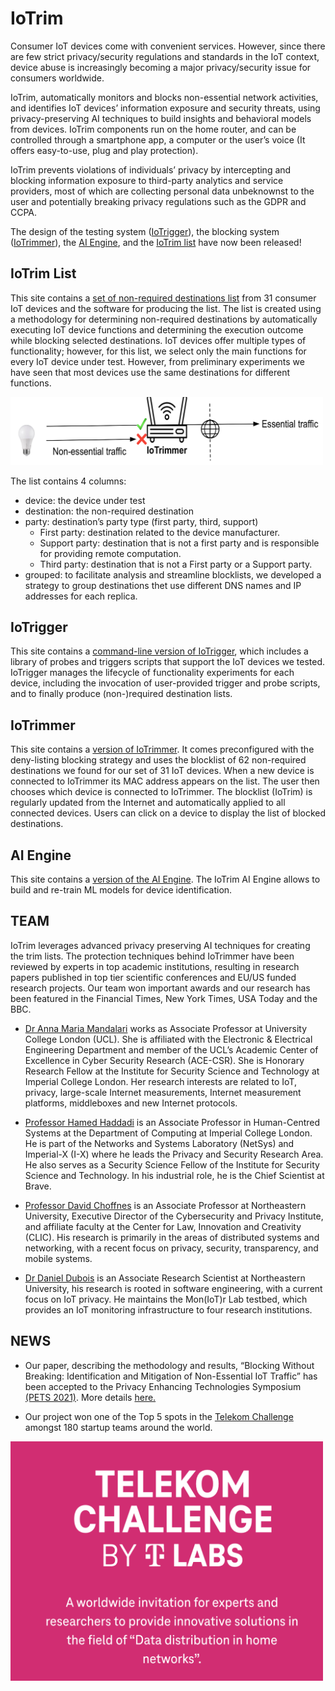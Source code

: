 # IoTrim
Consumer IoT devices come with convenient services. However, since there are few strict privacy/security regulations and standards in the IoT context, device abuse is increasingly becoming a major privacy/security issue for consumers worldwide. 

IoTrim, automatically monitors and blocks non-essential network activities, and identifies IoT devices’ information exposure and security threats, using privacy-preserving AI techniques to build insights and behavioral models from devices.
IoTrim components run on the home router, and can be controlled through a smartphone app, a computer or the user’s voice (It offers easy-to-use, plug and play protection). 

IoTrim prevents violations of individuals’ privacy by intercepting and blocking information exposure to third-party analytics and service providers, most of which are collecting personal data unbeknownst to the user and potentially breaking privacy regulations such as the GDPR and CCPA.

The design of the testing system (<a href="https://github.com/IoTrim/IoTrigger">IoTrigger</a>), the blocking system (<a href="https://github.com/IoTrim/IoTrimmer">IoTrimmer</a>), the <a href="https://github.com/IoTrim/ML">AI Engine</a>, and the <a href="https://github.com/IoTrim/iotrimlist">IoTrim list</a> have now been released! 

## IoTrim List

This site contains a <a href="https://github.com/IoTrim/iotrimlist">set of non-required destinations list</a> from 31 consumer IoT devices and the software for producing the list. The list is created using a methodology for determining non-required destinations by automatically executing IoT device functions and determining the execution outcome while blocking selected destinations.
IoT devices offer multiple types of functionality; however, for this list, we select only the main functions for every IoT device under test. However, from preliminary experiments we have seen that most devices use the same destinations for different functions. 

<a href="https://github.com/IoTrim/iotrimlist/"><img src="https://raw.githubusercontent.com/IoTrim/iotrimlist/master/iotrim.png" width="500"/></a>

The list contains 4 columns: 

* device: the device under test
* destination: the non-required destination 
* party: destination’s party type (first party, third, support)
     - First party: destination related to the device manufacturer.
     - Support party: destination that is not a first party and is responsible for providing remote computation.
     - Third party: destination that is not a First party or a Support party. 
* grouped: to facilitate analysis and streamline blocklists, we developed a strategy to group destinations thet use different DNS names and IP addresses for each replica. 

## IoTrigger

This site contains a <a href="https://github.com/IoTrim/IoTrigger"> command-line version of IoTrigger</a>, which includes a library of probes and triggers scripts that support the IoT devices we tested. IoTrigger manages the lifecycle of functionality experiments for each device, including the invocation of user-provided trigger and probe scripts, and to finally produce (non-)required destination lists.
     
## IoTrimmer

This site contains a <a href="https://github.com/IoTrim/IoTrimmer"> version of IoTrimmer</a>. It comes preconfigured with the deny-listing blocking strategy and uses the blocklist of 62 non-required destinations we found for our set of 31 IoT devices. 
When a new device is connected to IoTrimmer its MAC address appears on the list.
The user then chooses which device is connected to IoTrimmer. The blocklist (IoTrim) is regularly updated from the Internet and automatically applied to all connected devices. Users can click on a device to display the list of blocked destinations.
     
## AI Engine

This site contains a <a href="https://github.com/IoTrim/ML"> version of the AI Engine</a>. The IoTrim AI Engine allows to build and re-train ML models for device identification.

## TEAM
IoTrim leverages advanced privacy preserving AI techniques for creating the trim lists. The protection techniques behind IoTrimmer have been reviewed by experts in top academic institutions, resulting in research papers published in top tier scientific conferences and EU/US funded research projects. Our team won important awards and our research has been featured in the Financial Times, New York Times, USA Today and the BBC. 

* <a href="https://annamandalari.com/">Dr Anna Maria Mandalari</a> works as Associate Professor at University College London (UCL). She is affiliated with the Electronic & Electrical Engineering Department and member of the UCL’s Academic Center of Excellence in Cyber Security Research (ACE-CSR).  She is Honorary Research Fellow at the Institute for Security Science and Technology at Imperial College London. Her research interests are related to IoT, privacy, large-scale Internet measurements, Internet measurement platforms, middleboxes and new Internet protocols. 

* <a href="https://haddadi.github.io/">Professor Hamed Haddadi</a> is an Associate Professor in Human-Centred Systems at the Department of Computing at Imperial College London. He is part of the Networks and Systems Laboratory (NetSys) and Imperial-X (I-X) where he leads the Privacy and Security Research Area. He also serves as a Security Science Fellow of the Institute for Security Science and Technology. In his industrial role, he is the Chief Scientist at Brave.

* <a href="https://david.choffnes.com/">Professor David Choffnes</a> is an Associate Professor at Northeastern University, Executive Director of the Cybersecurity and Privacy Institute, and affiliate faculty at the Center for Law, Innovation and Creativity (CLIC). His research is primarily in the areas of distributed systems and networking, with a recent focus on privacy, security, transparency, and mobile systems.

* <a href="https://www.khoury.northeastern.edu/people/daniel-j-dubois/">Dr Daniel Dubois</a> is an Associate Research Scientist at Northeastern University, his research is rooted in software engineering, with a current focus on IoT privacy. He maintains the Mon(IoT)r Lab testbed, which provides an IoT monitoring infrastructure to four research institutions.  


## NEWS
* Our paper, describing the methodology and results, “Blocking Without Breaking: Identification and Mitigation of Non-Essential IoT Traffic” has been accepted to the Privacy Enhancing Technologies Symposium <a href="https://petsymposium.org/2021/paperlist.php">(PETS 2021)</a>. More details [here.](https://moniotrlab.ccis.neu.edu/publications/pets21/)

* Our project won one of the Top 5 spots in the <a href="https://telekom-challenge.com/">Telekom Challenge</a> amongst 180 startup teams around the world. 

<a href="https://telekom-challenge.com/"><img src="https://raw.githubusercontent.com/IoTrim/iotrimlist/master/telekom.png" width="500"/></a>


